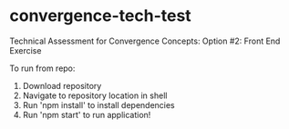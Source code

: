# convergence-tech-test
Technical Assessment for Convergence Concepts: Option #2: Front End Exercise

To run from repo:
1. Download repository
2. Navigate to repository location in shell
3. Run 'npm install' to install dependencies
4. Run 'npm start' to run application!
